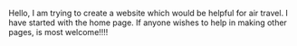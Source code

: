 Hello,
I am trying to create a website which would be helpful for air travel.
I have started with the home page.
If anyone wishes to help in making other pages, is most welcome!!!!

